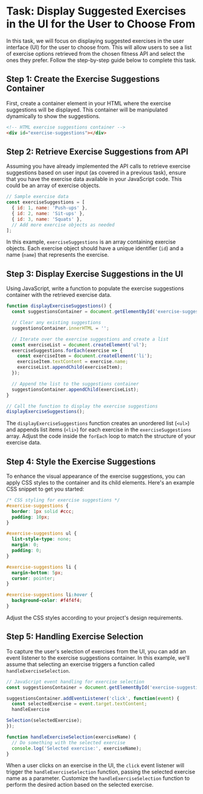 # Task: Display Suggested Exercises in the UI for the User to Choose From

In this task, we will focus on displaying suggested exercises in the user interface (UI) for the user to choose from. This will allow users to see a list of exercise options retrieved from the chosen fitness API and select the ones they prefer. Follow the step-by-step guide below to complete this task.

## Step 1: Create the Exercise Suggestions Container

First, create a container element in your HTML where the exercise suggestions will be displayed. This container will be manipulated dynamically to show the suggestions.

```html
<!-- HTML exercise suggestions container -->
<div id="exercise-suggestions"></div>
```

## Step 2: Retrieve Exercise Suggestions from API

Assuming you have already implemented the API calls to retrieve exercise suggestions based on user input (as covered in a previous task), ensure that you have the exercise data available in your JavaScript code. This could be an array of exercise objects.

```javascript
// Sample exercise data
const exerciseSuggestions = [
  { id: 1, name: 'Push-ups' },
  { id: 2, name: 'Sit-ups' },
  { id: 3, name: 'Squats' },
  // Add more exercise objects as needed
];
```

In this example, `exerciseSuggestions` is an array containing exercise objects. Each exercise object should have a unique identifier (`id`) and a name (`name`) that represents the exercise.

## Step 3: Display Exercise Suggestions in the UI

Using JavaScript, write a function to populate the exercise suggestions container with the retrieved exercise data.

```javascript
function displayExerciseSuggestions() {
  const suggestionsContainer = document.getElementById('exercise-suggestions');

  // Clear any existing suggestions
  suggestionsContainer.innerHTML = '';

  // Iterate over the exercise suggestions and create a list
  const exerciseList = document.createElement('ul');
  exerciseSuggestions.forEach(exercise => {
    const exerciseItem = document.createElement('li');
    exerciseItem.textContent = exercise.name;
    exerciseList.appendChild(exerciseItem);
  });

  // Append the list to the suggestions container
  suggestionsContainer.appendChild(exerciseList);
}

// Call the function to display the exercise suggestions
displayExerciseSuggestions();
```

The `displayExerciseSuggestions` function creates an unordered list (`<ul>`) and appends list items (`<li>`) for each exercise in the `exerciseSuggestions` array. Adjust the code inside the `forEach` loop to match the structure of your exercise data.

## Step 4: Style the Exercise Suggestions

To enhance the visual appearance of the exercise suggestions, you can apply CSS styles to the container and its child elements. Here's an example CSS snippet to get you started:

```css
/* CSS styling for exercise suggestions */
#exercise-suggestions {
  border: 1px solid #ccc;
  padding: 10px;
}

#exercise-suggestions ul {
  list-style-type: none;
  margin: 0;
  padding: 0;
}

#exercise-suggestions li {
  margin-bottom: 5px;
  cursor: pointer;
}

#exercise-suggestions li:hover {
  background-color: #f4f4f4;
}
```

Adjust the CSS styles according to your project's design requirements.

## Step 5: Handling Exercise Selection

To capture the user's selection of exercises from the UI, you can add an event listener to the exercise suggestions container. In this example, we'll assume that selecting an exercise triggers a function called `handleExerciseSelection`.

```javascript
// JavaScript event handling for exercise selection
const suggestionsContainer = document.getElementById('exercise-suggestions');

suggestionsContainer.addEventListener('click', function(event) {
  const selectedExercise = event.target.textContent;
  handleExercise

Selection(selectedExercise);
});

function handleExerciseSelection(exerciseName) {
  // Do something with the selected exercise
  console.log('Selected exercise:', exerciseName);
}
```

When a user clicks on an exercise in the UI, the `click` event listener will trigger the `handleExerciseSelection` function, passing the selected exercise name as a parameter. Customize the `handleExerciseSelection` function to perform the desired action based on the selected exercise.

